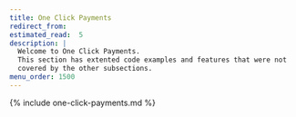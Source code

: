 ```yaml
---
title: One Click Payments
redirect_from:
estimated_read:  5
description: |
  Welcome to One Click Payments.
  This section has extented code examples and features that were not
  covered by the other subsections.
menu_order: 1500
---
```


{% include one-click-payments.md %}